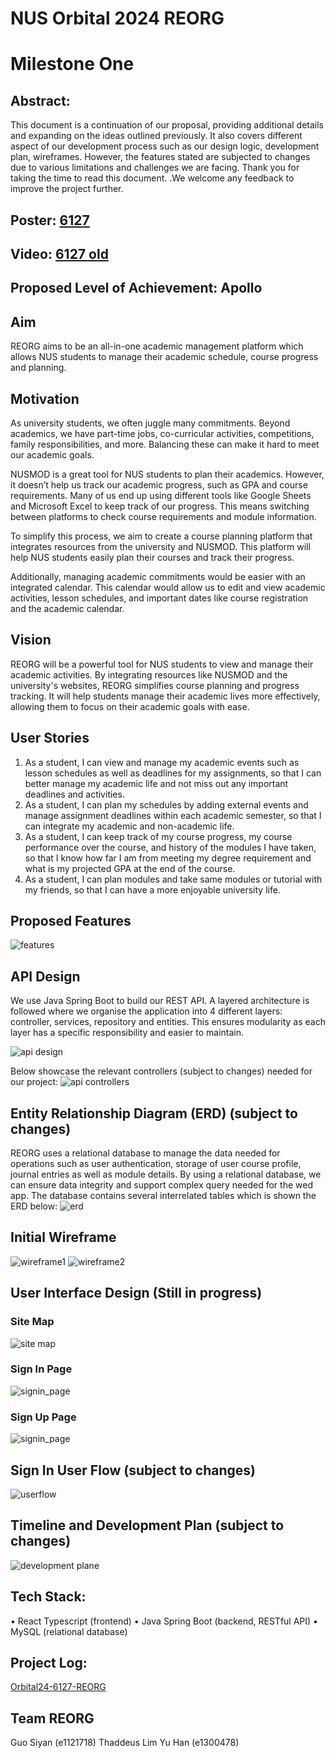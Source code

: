 # NUS Orbital 2024 REORG
# Milestone One

## Abstract:
This document is a continuation of our proposal, providing additional details and expanding on the ideas outlined previously. It also covers different aspect of our development process such as our design logic, development plan, wireframes. However, the features stated are subjected to changes due to various limitations and challenges we are facing. Thank you for taking the time to read this document. .We welcome any feedback to improve the project further. 

## Poster:  [6127](https://drive.google.com/file/d/1cW1bJHFxbf0X3fpYeRbI5z71y_Lfm2yY/view?usp=drive_link)

## Video: [6127 old](https://drive.google.com/file/d/1mqy_DZcoCE6Ptd260bO7FIcSSISqq4aA/view?usp=drive_link)

## Proposed Level of Achievement: Apollo

## Aim
REORG aims to be an all-in-one academic management platform which allows NUS students to manage their academic schedule, course progress and planning. 

## Motivation
As university students, we often juggle many commitments. Beyond academics, we have part-time jobs, co-curricular activities, competitions, family responsibilities, and more. Balancing these can make it hard to meet our academic goals.

NUSMOD is a great tool for NUS students to plan their academics. However, it doesn’t help us track our academic progress, such as GPA and course requirements. Many of us end up using different tools like Google Sheets and Microsoft Excel to keep track of our progress. This means switching between platforms to check course requirements and module information.

To simplify this process, we aim to create a course planning platform that integrates resources from the university and NUSMOD. This platform will help NUS students easily plan their courses and track their progress.

Additionally, managing academic commitments would be easier with an integrated calendar. This calendar would allow us to edit and view academic activities, lesson schedules, and important dates like course registration and the academic calendar.

## Vision
REORG will be a powerful tool for NUS students to view and manage their academic activities. By integrating resources like NUSMOD and the university's websites, REORG simplifies course planning and progress tracking. It will help students manage their academic lives more effectively, allowing them to focus on their academic goals with ease.

## User Stories
1.	As a student, I can view and manage my academic events such as lesson schedules as well as deadlines for my assignments, so that I can better manage my academic life and not miss out any important deadlines and activities.
2.	As a student, I can plan my schedules by adding external events and manage assignment deadlines within each academic semester, so that I can integrate my academic and non-academic life. 
3.	As a student, I can keep track of my course progress, my course performance over the course, and history of the modules I have taken, so that I know how far I am from meeting my degree requirement and what is my projected GPA at the end of the course.
4.	As a student, I can plan modules and take same modules or tutorial with my friends, so that I can have a more enjoyable university life.

## Proposed Features
![features](./readme_assets/proposed_features.png)

## API Design
We use Java Spring Boot to build our REST API. A layered architecture is followed where we organise the application into 4 different layers: controller, services, repository and entities. This ensures modularity as each layer has a specific responsibility and easier to maintain. 

![api design](./readme_assets/api_design.jpg)

Below showcase the relevant controllers (subject to changes) needed for our project: 
![api controllers](./readme_assets/api_controllers.png)

## Entity Relationship Diagram (ERD) (subject to changes)
REORG uses a relational database to manage the data needed for operations such as user authentication, storage of user course profile, journal entries as well as module details. By using a relational database, we can ensure data integrity and support complex query needed for the wed app. 
The database contains several interrelated tables which is shown the ERD below: 
![erd](./readme_assets/erd.png)

## Initial Wireframe
![wireframe1](./readme_assets/wireframe1.png)
![wireframe2](./readme_assets/wireframe2.png)

## User Interface Design (Still in progress)
### Site Map
![site map](./readme_assets//Sitemap.jpg)

### Sign In Page
![signin_page](./readme_assets/signin_page.png)

### Sign Up Page
![signin_page](./readme_assets/signup_page.png)

## Sign In User Flow (subject to changes)
![userflow](./readme_assets/userflow.png)

## Timeline and Development Plan (subject to changes)
![development plane](./readme_assets/development_plan.png)

## Tech Stack: 
•	React Typescript (frontend)
•	Java Spring Boot (backend, RESTful API)
•	MySQL (relational database)

## Project Log: 
[Orbital24-6127-REORG](https://docs.google.com/spreadsheets/d/17JS7bcnGZdaE_93xDu4N9nRWD4szjpai-7lixYyifF0/edit?usp=sharing) 

## Team REORG
Guo Siyan (e1121718)
Thaddeus Lim Yu Han (e1300478)
